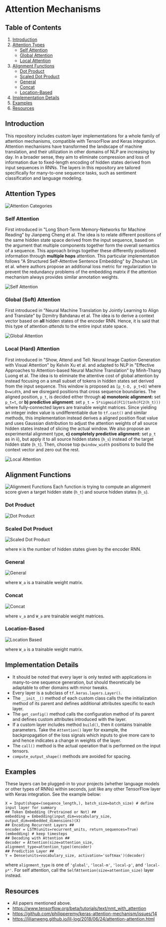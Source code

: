 # Attention Mechanisms

## Table of Contents  
1. [Introduction](#introduction)
2. [Attention Types](#attention-types)
   * [Self Attention](#self-attention)
   * [Global Attention](#global-attention)
   * [Local Attention](#local-attention)
3. [Alignment Functions](#alignment-functions)
   * [Dot Product](#dot-product)
   * [Scaled Dot Product](#scaled-dot-product)
   * [General](#general)
   * [Concat](#concat)
   * [Location-Based](#location-based)
4. [Implementation Details](#implementation-details)
5. [Examples](#examples)
6. [Resources](#resources)

## Introduction
This repository includes custom layer implementations for a whole family of attention mechanisms, compatible with TensorFlow and Keras integration. Attention mechanisms have transformed the landscape of machine translation, and their utilization in other domains of NLP are increasing by day. In a broader sense, they aim to eliminate compression and loss of information due to fixed-length encoding of hidden states derived from input sequences in RNNs. The layers in this repository are tailored specifically for many-to-one sequence tasks, such as sentiment classification and language modeling.

## Attention Types
![Attention Categories](assets/attention_categories.png)

### Self Attention
First introduced in "Long Short-Term Memory-Networks for Machine Reading" by Jianpeng Cheng et al. The idea is to relate different positions of the same hidden state space derived from the input sequence, based on the argument that multiple components together form the overall semantics of a sequence. This approach brings together these differently positioned information through **multiple hops** attention. This particular implementation follows "A Structured Self-Attentive Sentence Embedding" by Zhouhan Lin et al. where authors propose an additional loss metric for regularization to prevent the redundancy problems of the embedding matrix if the attention mechanism always provides similar annotation weights.

![Self Attention](assets/self_attention.png)

### Global (Soft) Attention
First introduced in "Neural Machine Translation by Jointly Learning to Align and Translate" by Dzmitry Bahdanau et al. The idea is to derive a context vector based on **all** hidden states of the encoder RNN. Hence, it is said that this type of attention *attends* to the entire input state space.

![Global Attention](assets/global_attention.png)

### Local (Hard) Attention
First introduced in "Show, Attend and Tell: Neural Image Caption Generation with Visual Attention" by Kelvin Xu et al. and adapted to NLP in "Effective Approaches to Attention-based Neural Machine Translation" by Minh-Thang Luong et al. The idea is to  eliminate the attentive cost of global attention by instead focusing on a small subset of tokens in hidden states set derived from the input sequence. This window is proposed as ```[p_t-D, p_t+D]``` where ```D=width```, and we disregard positions that cross sequence boundaries. The aligned position, ```p_t```, is decided either through **a) monotonic alignment:** set ```p_t=t```, or **b) predictive alignment**: set ```p_t = S*sigmoid(FC1(tanh(FC2(h_t)))``` where fully-connected layers are trainable weight matrices. Since yielding an integer index value is undifferentiable due to ```tf.cast()``` and similar methods, this implementation instead derives a aligned position float value and uses Gaussian distribution to
adjust the attention weights of all source hidden states instead of slicing the actual
window. We also propose an experimental alignment type, **c) completely predictive
alignment:** set ```p_t``` as in ii), but apply it to all source hidden states (```h_s```) instead
of the target hidden state (```h_t```). Then, choose top ```@window_width``` positions to build
the context vector and zero out the rest.

![Local Attention](assets/local_attention.png)

## Alignment Functions
![Alignment Functions](assets/alignment_functions.png)
Each function is trying to compute an alignment score given a target hidden state (```h_t```) and source hidden states (```h_s```).

### Dot Product
![Dot Product](https://latex.codecogs.com/png.latex?\Large&space;score(h_t,&space;h_s)=h_t^\intercal&space;\cdot&space;h_s)

### Scaled Dot Product
![Scaled Dot Product](https://latex.codecogs.com/png.latex?\Large&space;score(h_t,&space;h_s)=\frac{h_t^\intercal&space;\cdot&space;h_s}{\sqrt{H}})

where ```H``` is the number of hidden states given by the encoder RNN.

### General
![General](https://latex.codecogs.com/png.latex?\Large&space;score(h_t,&space;h_s)=h_t^\intercal&space;\cdot&space;W_a&space;\cdot&space;h_s)

where ```W_a``` is a trainable weight matrix.

### Concat
![Concat](https://latex.codecogs.com/png.latex?\Large&space;score(h_t,&space;h_s)=v_a^\intercal&space;\cdot&space;\tanh(W_a[h_t:h_s]))

where ```v_a``` and ```W_a``` are trainable weight matrices.

### Location-Based
![Location Based](https://latex.codecogs.com/png.latex?\Large&space;score(h_t,&space;h_s)=W_a&space;\cdot&space;h_t)


where ```W_a``` is a trainable weight matrix.

## Implementation Details
* It should be noted that every layer is only tested with applications in many-to-one sequence
generation, but should theoretically be adaptable to other domains with minor tweaks.
* Every layer is a subclass of ```tf.keras.layers.Layer()```.
* The ```__init__()``` method of each custom class calls the the initialization method of its parent and defines additional attributes specific to each layer.
* The ```get_config()``` method calls the configuration method of its parent and defines custom attributes introduced with the layer.
* If a custom layer includes method ```build()```, then it contains trainable parameters. Take the ```Attention()``` layer for example, the backpropagation of the loss signals which inputs to give more care to and hence indicates a change in weights of the layer.
* The ```call()``` method is the actual operation that is performed on the input tensors.
* ```compute_output_shape()``` methods are avoided for spacing.

## Examples
These layers can be plugged-in to your projects (whether language models or other types of RNNs) within seconds, just like any other TensorFlow layer with Keras integration. See the example below:
```
X = Input(shape=(sequence_length,), batch_size=batch_size) # define input layer for summary
## Token Embedding (Pretrained or Not) ##
embedding = Embedding(input_dim=vocabulary_size, output_dim=embedded_dimensions)(X)
## Encoding Recurrent Layers ##
encoder = LSTM(units=recurrent_units, return_sequences=True)(embedding) # keep timesteps
## Decoding with Attention ##
decoder = Attention(size=attention_size, alignment_type=attention_type)(encoder)
## Prediction Layer ##
Y = Dense(units=vocabulary_size, activation='softmax')(decoder)
```
where ```alignment_type``` is one of ```'global'```, ```'local-m'```, ```'local-p'```, and ```'local-p*'```. For self attention, call the ```SelfAttention(size=attention_size)``` layer instead.

## Resources
* All papers mentioned above.
* https://www.tensorflow.org/beta/tutorials/text/nmt_with_attention
* https://github.com/philipperemy/keras-attention-mechanism/issues/14
* https://lilianweng.github.io/lil-log/2018/06/24/attention-attention.html
